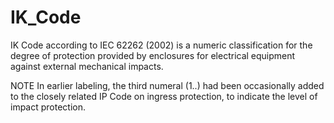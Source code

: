 IK_Code
===========

IK Code according to IEC 62262 (2002) is a numeric classification for the degree of protection provided by enclosures for electrical equipment against external mechanical impacts.

NOTE  In earlier labeling, the third numeral (1..) had been occasionally added to the closely related IP Code on ingress protection, to indicate the level of impact protection.
